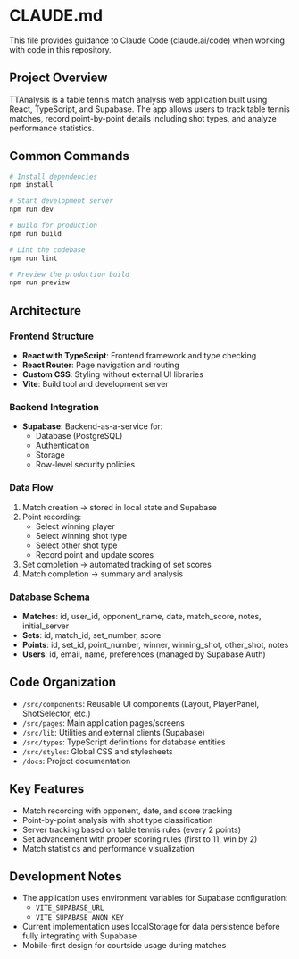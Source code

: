 # CLAUDE.md

This file provides guidance to Claude Code (claude.ai/code) when working with code in this repository.

## Project Overview

TTAnalysis is a table tennis match analysis web application built using React, TypeScript, and Supabase. The app allows users to track table tennis matches, record point-by-point details including shot types, and analyze performance statistics.

## Common Commands

```bash
# Install dependencies
npm install

# Start development server
npm run dev

# Build for production
npm run build

# Lint the codebase
npm run lint

# Preview the production build
npm run preview
```

## Architecture

### Frontend Structure

- **React with TypeScript**: Frontend framework and type checking
- **React Router**: Page navigation and routing
- **Custom CSS**: Styling without external UI libraries
- **Vite**: Build tool and development server

### Backend Integration

- **Supabase**: Backend-as-a-service for:
  - Database (PostgreSQL)
  - Authentication
  - Storage
  - Row-level security policies

### Data Flow

1. Match creation → stored in local state and Supabase
2. Point recording:
   - Select winning player
   - Select winning shot type
   - Select other shot type
   - Record point and update scores
3. Set completion → automated tracking of set scores
4. Match completion → summary and analysis

### Database Schema

- **Matches**: id, user_id, opponent_name, date, match_score, notes, initial_server
- **Sets**: id, match_id, set_number, score
- **Points**: id, set_id, point_number, winner, winning_shot, other_shot, notes
- **Users**: id, email, name, preferences (managed by Supabase Auth)

## Code Organization

- `/src/components`: Reusable UI components (Layout, PlayerPanel, ShotSelector, etc.)
- `/src/pages`: Main application pages/screens
- `/src/lib`: Utilities and external clients (Supabase)
- `/src/types`: TypeScript definitions for database entities
- `/src/styles`: Global CSS and stylesheets
- `/docs`: Project documentation

## Key Features

- Match recording with opponent, date, and score tracking
- Point-by-point analysis with shot type classification
- Server tracking based on table tennis rules (every 2 points)
- Set advancement with proper scoring rules (first to 11, win by 2)
- Match statistics and performance visualization

## Development Notes

- The application uses environment variables for Supabase configuration:
  - `VITE_SUPABASE_URL`
  - `VITE_SUPABASE_ANON_KEY`
- Current implementation uses localStorage for data persistence before fully integrating with Supabase
- Mobile-first design for courtside usage during matches
